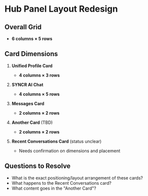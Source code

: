 # Hub Panel Layout Redesign

## Overall Grid
- **6 columns × 5 rows**

## Card Dimensions

1. **Unified Profile Card**
   - **4 columns × 3 rows**

2. **SYNCR AI Chat**
   - **4 columns × 5 rows**

3. **Messages Card**
   - **2 columns × 2 rows**

4. **Another Card** (TBD)
   - **2 columns × 2 rows**

5. **Recent Conversations Card** (status unclear)
   - Needs confirmation on dimensions and placement

## Questions to Resolve
- What is the exact positioning/layout arrangement of these cards?
- What happens to the Recent Conversations card?
- What content goes in the "Another Card"?
